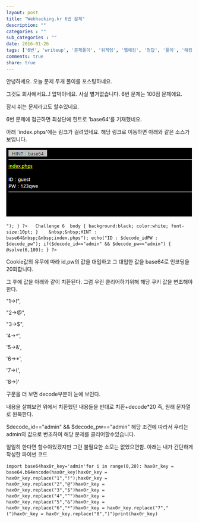 ```yaml
---
layout: post
title: "Webhacking.kr 6번 문제"
description: ""
categories : ""
sub_categories : ""
date: 2016-01-26
tags: ['6번', 'writeup', '문제풀이', '워게임', '웹해킹', '정답', '풀이', '해킹', '해킹문제']
comments: true
share: true
---
```


안녕하세요. 오늘 문제 두개 풀이를 포스팅하네요.

그것도 회사에서요..! 압박이네요. 사실 별거없습니다. 6번 문제는 100점 문제에요.

잠시 쉬는 문제라고도 할수있네요.

  

6번 문제에 접근하면 최상단에 힌트로 'base64'를 기재했네요.

아래 'index.phps'에는 링크가 걸려있네요. 해당 링크로 이동하면 아래와 같은 소스가 보입니다.

  

  

![](/assets/images/posts/496/225D4A3756A7076515A258.PNG)

  

  

  

    "); } ?>   Challenge 6  body { background:black; color:white; font-size:10pt; }    &nbsp;&nbsp;HINT : base64&nbsp;&nbsp;index.phps"); echo("ID : $decode_idPW : $decode_pw"); if($decode_id=="admin" && $decode_pw=="admin") {     @solve(6,100); } ?> 

  

Cookie값의 유무에 따라 id,pw의 값을 대입하고 그 대입한 값을 base64로 인코딩을 20회합니다.

그 후에 값을 아래와 같이 치환된다. 그럼 우린 클리어하기위해 해당 쿠키 값을 변조해야한다.

  

"1->!",

"2->@",

"3->$",

'4->^',

'5->&',

'6->*',

'7->(',

'8->)'

  

구문을 더 보면 decode부분이 눈에 보인다.

내용을 살펴보면 위에서 치환했던 내용들을 반대로 치환+decode*20 즉, 원래 문자열로 원복한다.

$decode_id=="admin" && $decode_pw=="admin" 해당 조건에 따라서 우리는 admin의 값으로 변조하여 해당
문제를 클리어할수있습니다.

  

일일히 한다면 할수야있겠지만 그런 불필요한 소모는 없었으면함. 아래는 내가 간단하게 작성한 파이썬 코드

    import base64hax0r_key='admin'for i in range(0,20):	hax0r_key = base64.b64encode(hax0r_key)hax0r_key = hax0r_key.replace("1","!");hax0r_key = hax0r_key.replace("2","@")hax0r_key = hax0r_key.replace("3","$")hax0r_key = hax0r_key.replace("4","^")hax0r_key = hax0r_key.replace("5","&")hax0r_key = hax0r_key.replace("6","*")hax0r_key = hax0r_key.replace("7","(")hax0r_key = hax0r_key.replace("8",")")print(hax0r_key)

